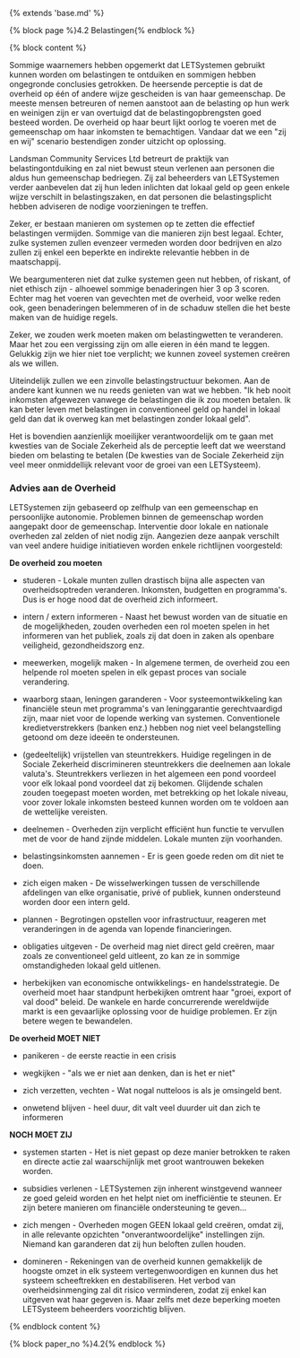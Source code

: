 {% extends 'base.md' %}

{% block page %}4.2 Belastingen{% endblock %}

{% block content %}

Sommige waarnemers hebben opgemerkt dat LETSystemen gebruikt kunnen
worden om belastingen te ontduiken en sommigen hebben ongegronde
conclusies getrokken.
De heersende perceptie is dat de overheid op één of andere wijze gescheiden is
van haar gemeenschap. De meeste mensen betreuren of nemen aanstoot aan de belasting
op hun werk en weinigen zijn er van overtuigd dat de belastingopbrengsten goed
besteed worden. De overheid op haar beurt lijkt oorlog te voeren met de gemeenschap
om haar inkomsten te bemachtigen. Vandaar dat we een "zij en wij" scenario
bestendigen zonder uitzicht op oplossing.

Landsman Community Services Ltd betreurt de praktijk van belastingontduiking
en zal niet bewust steun verlenen aan personen die aldus hun gemeenschap bedriegen.
Zij zal beheerders van LETSystemen verder aanbevelen dat zij hun leden inlichten
dat lokaal geld op geen enkele wijze verschilt in belastingszaken, en dat personen
die belastingsplicht hebben adviseren de nodige voorzieningen te treffen.

Zeker, er bestaan manieren om systemen op te zetten die effectief belastingen vermijden.
Sommige van die manieren zijn best legaal. Echter, zulke systemen zullen
evenzeer vermeden worden door bedrijven en alzo zullen zij enkel een beperkte
en indirekte relevantie hebben in de maatschappij.

We beargumenteren niet dat zulke systemen geen nut hebben, of riskant, of niet ethisch
zijn - alhoewel sommige benaderingen hier 3 op 3 scoren. Echter mag het voeren van
gevechten met de overheid, voor welke reden ook, geen benaderingen belemmeren
of in de schaduw stellen die het beste maken van de huidige regels.

Zeker, we zouden werk moeten maken om belastingwetten te veranderen.
Maar het zou een vergissing zijn om alle eieren in één mand te leggen.
Gelukkig zijn we hier niet toe verplicht; we kunnen zoveel systemen creëren
als we willen.

Uiteindelijk zullen we een zinvolle belastingstructuur bekomen. Aan de
andere kant kunnen we nu reeds genieten van wat we hebben. "Ik heb nooit inkomsten
afgewezen vanwege de belastingen die ik zou moeten betalen. Ik kan beter leven met
belastingen in conventioneel geld op handel in lokaal geld dan dat ik overweg
kan met belastingen zonder lokaal geld".

Het is bovendien aanzienlijk moeilijker verantwoordelijk om te gaan met kwesties van
de Sociale Zekerheid als de perceptie leeft dat we weerstand bieden om belasting te
betalen (De kwesties van de Sociale Zekerheid zijn veel meer onmiddellijk relevant voor
de groei van een LETSysteem).

### Advies aan de Overheid

LETSystemen zijn gebaseerd op zelfhulp van een gemeenschap en persoonlijke
autonomie.
Problemen binnen de gemeenschap worden aangepakt door de gemeenschap.
Interventie door lokale en nationale overheden zal zelden of niet nodig zijn.
Aangezien deze aanpak verschilt van veel andere huidige initiatieven worden
enkele richtlijnen voorgesteld:

**De overheid zou moeten**

* studeren - Lokale munten zullen drastisch bijna alle aspecten van
overheidsoptreden veranderen. Inkomsten, budgetten en programma's. Dus
is er hoge nood dat de overheid zich informeert.

* intern / extern informeren - Naast het bewust worden van de situatie
en de mogelijkheden, zouden overheden een rol moeten spelen in het informeren
van het publiek, zoals zij dat doen in zaken als openbare veiligheid,
gezondheidszorg enz.

* meewerken, mogelijk maken - In algemene termen, de overheid zou een helpende rol
moeten spelen in elk gepast proces van sociale verandering.

* waarborg staan, leningen garanderen - Voor systeemontwikkeling kan financiële
steun met programma's van leninggarantie gerechtvaardigd zijn, maar niet voor
de lopende werking van systemen. Conventionele kredietverstrekkers (banken enz.)
hebben nog niet veel belangstelling getoond om deze ideeën te ondersteunen.

* (gedeeltelijk) vrijstellen van steuntrekkers. Huidige regelingen in de
Sociale Zekerheid discrimineren steuntrekkers die deelnemen aan lokale valuta's.
Steuntrekkers verliezen in het algemeen een pond voordeel voor elk lokaal pond
voordeel dat zij bekomen. Glijdende schalen zouden toegepast moeten
worden, met betrekking op het lokale niveau, voor zover lokale inkomsten
besteed kunnen worden om te voldoen aan de wettelijke vereisten.

* deelnemen - Overheden zijn verplicht efficiënt hun functie te vervullen met
de voor de hand zijnde middelen. Lokale munten zijn voorhanden.

* belastingsinkomsten aannemen - Er is geen goede reden om dit niet te doen.

* zich eigen maken - De wisselwerkingen tussen de verschillende afdelingen van
elke organisatie, privé of publiek, kunnen ondersteund worden door een intern geld.

* plannen - Begrotingen opstellen voor infrastructuur, reageren met veranderingen in
de agenda van lopende financieringen.

* obligaties uitgeven - De overheid mag niet direct geld creëren, maar zoals
ze conventioneel geld uitleent, zo kan ze in sommige omstandigheden lokaal geld uitlenen.

* herbekijken van economische ontwikkelings- en handelsstrategie. De overheid moet
haar standpunt herbekijken omtrent haar "groei, export of val dood" beleid.
De wankele en harde concurrerende wereldwijde markt is een gevaarlijke oplossing
voor de huidige problemen. Er zijn betere wegen te bewandelen.

**De overheid MOET NIET**

* panikeren - de eerste reactie in een crisis

* wegkijken - "als we er niet aan denken, dan is het er niet"

* zich verzetten, vechten - Wat nogal nutteloos is als je omsingeld bent.

* onwetend blijven - heel duur, dit valt veel duurder uit dan zich te informeren

**NOCH MOET ZIJ**

* systemen starten - Het is niet gepast op deze manier betrokken te raken en directe
actie zal waarschijnlijk met groot wantrouwen bekeken worden.

* subsidies verlenen - LETSystemen zijn inherent winstgevend wanneer ze goed geleid
worden en het helpt niet om inefficiëntie te steunen. Er zijn betere manieren om
financiële ondersteuning te geven...

* zich mengen - Overheden mogen GEEN lokaal geld creëren, omdat zij, in alle
relevante opzichten "onverantwoordelijke" instellingen zijn. Niemand kan garanderen dat
zij hun beloften zullen houden.

* domineren - Rekeningen van de overheid kunnen gemakkelijk de hoogste omzet in
elk systeem vertegenwoordigen en kunnen dus het systeem scheeftrekken en destabiliseren.
Het verbod van overheidsinmenging zal dit risico verminderen, zodat zij enkel kan
uitgeven wat haar gegeven is. Maar zelfs met deze beperking moeten LETSysteem beheerders
voorzichtig blijven.

{% endblock content %}

{% block paper_no %}4.2{% endblock %}
